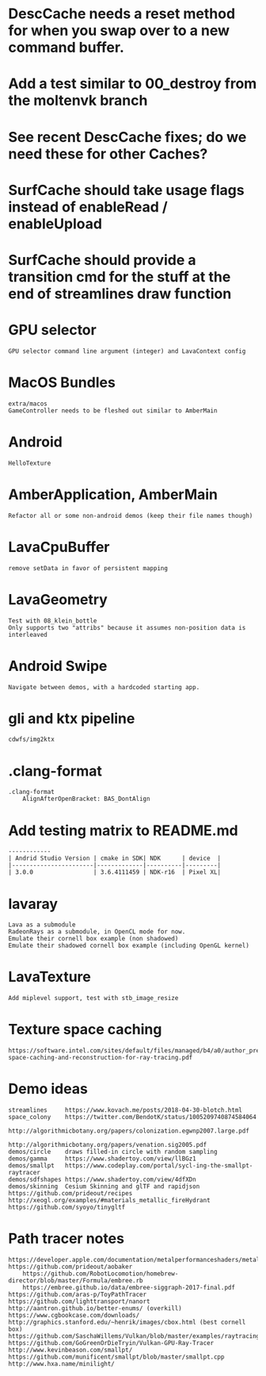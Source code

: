# DescCache needs a reset method for when you swap over to a new command buffer.

# Add a test similar to 00_destroy from the moltenvk branch

# See recent DescCache fixes; do we need these for other Caches?

# SurfCache should take usage flags instead of enableRead / enableUpload

# SurfCache should provide a transition cmd for the stuff at the end of streamlines draw function

# GPU selector

    GPU selector command line argument (integer) and LavaContext config

# MacOS Bundles

    extra/macos
    GameController needs to be fleshed out similar to AmberMain

# Android

    HelloTexture

# AmberApplication, AmberMain

    Refactor all or some non-android demos (keep their file names though)

# LavaCpuBuffer

    remove setData in favor of persistent mapping

# LavaGeometry

    Test with 08_klein_bottle
    Only supports two "attribs" because it assumes non-position data is interleaved

# Android Swipe

    Navigate between demos, with a hardcoded starting app.

# gli and ktx pipeline

    cdwfs/img2ktx

# .clang-format

    .clang-format
        AlignAfterOpenBracket: BAS_DontAlign

# Add testing matrix to README.md

    ------------
    | Andrid Studio Version | cmake in SDK| NDK      | device  |
    |-----------------------|-------------|----------|---------|
    | 3.0.0                 | 3.6.4111459 | NDK-r16  | Pixel XL|

# lavaray

    Lava as a submodule
    RadeonRays as a submodule, in OpenCL mode for now.
    Emulate their cornell box example (non shadowed)
    Emulate their shadowed cornell box example (including OpenGL kernel)

# LavaTexture

    Add miplevel support, test with stb_image_resize

# Texture space caching

    https://software.intel.com/sites/default/files/managed/b4/a0/author_preprint_texture-space-caching-and-reconstruction-for-ray-tracing.pdf

# Demo ideas

    streamlines     https://www.kovach.me/posts/2018-04-30-blotch.html
    space_colony    https://twitter.com/BendotK/status/1005209740874584064
                    http://algorithmicbotany.org/papers/colonization.egwnp2007.large.pdf
                    http://algorithmicbotany.org/papers/venation.sig2005.pdf
    demos/circle    draws filled-in circle with random sampling
    demos/gamma     https://www.shadertoy.com/view/llBGz1
    demos/smallpt   https://www.codeplay.com/portal/sycl-ing-the-smallpt-raytracer
    demos/sdfshapes https://www.shadertoy.com/view/4dfXDn
    demos/skinning  Cesium Skinning and glTF and rapidjson
    https://github.com/prideout/recipes
    http://xeogl.org/examples/#materials_metallic_fireHydrant
    https://github.com/syoyo/tinygltf

# Path tracer notes

    https://developer.apple.com/documentation/metalperformanceshaders/metal_for_accelerating_ray_tracing
    https://github.com/prideout/aobaker
        https://github.com/RobotLocomotion/homebrew-director/blob/master/Formula/embree.rb
        https://embree.github.io/data/embree-siggraph-2017-final.pdf
    https://github.com/aras-p/ToyPathTracer
    https://github.com/lighttransport/nanort
    http://aantron.github.io/better-enums/ (overkill)
    https://www.cgbookcase.com/downloads/
    http://graphics.stanford.edu/~henrik/images/cbox.html (best cornell box)
    https://github.com/SaschaWillems/Vulkan/blob/master/examples/raytracing/raytracing.cpp
    https://github.com/GoGreenOrDieTryin/Vulkan-GPU-Ray-Tracer
    http://www.kevinbeason.com/smallpt/
    https://github.com/munificent/smallpt/blob/master/smallpt.cpp
    http://www.hxa.name/minilight/
